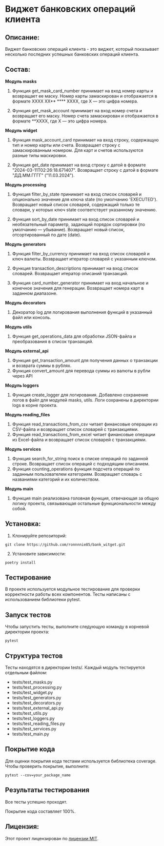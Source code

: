 # Виджет банковских операций клиента

## Описание:

Виджет банковских операций клиента - это виджет, который показывает несколько последних успешных банковских операций клиента.

## Состав:

**Модуль masks**
1. Функция get_mask_card_number принимает на вход номер карты и возвращает ее маску. Номер карты замаскирован 
и отображается в формате XXXX XX** **** XXXX, где X — это цифра номера.

2. Функция get_mask_account принимает на вход номер счета и возвращает его маску. Номер счета замаскирован 
и отображается в формате **XXXX, где X — это цифра номера.

**Модуль widget** 
1. Функция mask_account_card принимает на вход строку, содержащую тип и номер карты или счета. 
Возвращает строку с замаскированным номером. Для карт и счетов используются разные типы маскировки.

2. Функция get_date принимает на вход строку с датой в формате "2024-03-11T02:26:18.671407".
Возвращает строку с датой в формате "ДД.ММ.ГГГГ" ("11.03.2024").

**Модуль processing**  
1. Функция filter_by_state принимает на вход список словарей и опционально значение для ключа state (по умолчанию 'EXECUTED').
Возвращает новый список словарей, содержащий только те словари, у которых ключ state соответствует указанному значению.

2. Функция sort_by_date принимает на вход список словарей и необязательный параметр, задающий порядок сортировки (по умолчанию — убывание).
Возвращает новый список, отсортированный по дате (date).

**Модуль generators**
1. Функция filter_by_currency принимает на вход список словарей и ключ валюты.
Возвращает итератор словарей с указанным ключом.

2. Функция transaction_descriptions принимает на вход список словарей.
Возвращает итератор описаний транзакций.

3. Функция card_number_generator принимает на вход начальное и конечное значения для генерации.
Возвращает номера карт в заданном диапазоне.

**Модуль decorators**
1. Декоратор log для логирования выполнения функций в указанный файл или консоль.

**Модуль utils**
1. Функция get_operations_data для обработки JSON-файла и преобразования в список транзакций.

**Модуль external_api**
1. Функция get_transaction_amount для получения данных о транзакции и возврата суммы в рублях.
2. Функция convert_amount для перевода суммы из валюты в рубли через API

**Модуль loggers**
1. Функция create_logger для логирования. Добавлено сохранение логов в файл для модулей 
masks, utils. Логи сохранены в директории logs в корне проекта.

**Модуль reading_files**
1. Функция read_transactions_from_csv читает финансовые операции из CSV-файла
    и возвращает список словарей с транзакциями.
2. Функция read_transactions_from_excel читает финансовые операции из Excel-файла
    и возвращает список словарей с транзакциями.

**Модуль services**
1. Функция search_for_string поиск в списке операций по заданной строке.
    Возвращает список операций с подходящим описанием.
2. Функция counting_operations функция подсчета операций по заданным пользователем категориям.
    Возвращает словарь с названиями категорий и их количеством.

**Модуль main**
1. Функция main реализована головная функция, отвечающая за общую логику проекта, 
связывающая остальные функциональности между собой.

## Установка:

1. Клонируйте репозиторий:
```
git clone https://github.com/ronnnnie85/bank_witget.git
```
2. Установите зависимости:
```
poetry install
```

## Тестирование
В проекте используется модульное тестирование для проверки корректности работы всех компонентов. 
Тесты написаны с использованием библиотеки pytest.

## Запуск тестов
Чтобы запустить тесты, выполните следующую команду в корневой директории проекта:
```
pytest
```

## Cтруктура тестов
Тесты находятся в директории tests/. Каждый модуль тестируется отдельным файлом:
* tests/test_masks.py
* tests/test_processing.py
* tests/test_widget.py
* tests/test_generators.py
* tests/test_decorators.py
* tests/test_external_api.py
* tests/test_utils.py
* tests/test_loggers.py
* tests/test_reading_files.py
* tests/test_services.py
* tests/test_main.py

## Покрытие кода
Для оценки покрытия кода тестами используется библиотека coverage. Чтобы проверить покрытие, выполните:
```
pytest --cov=your_package_name
```

## Результаты тестирования
Все тесты успешно проходят.

Покрытие кода составляет 100%.

## Лицензия:

Этот проект лицензирован по [лицензии MIT](LICENSE).